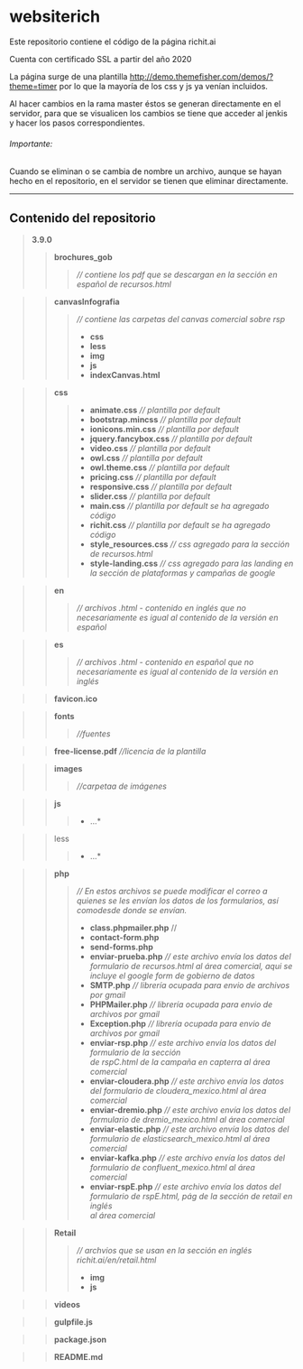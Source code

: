 # websiterich
Este repositorio contiene el código de la página richit.ai

Cuenta con certificado SSL a partir del año 2020

La página surge de una plantilla http://demo.themefisher.com/demos/?theme=timer
por lo que la mayoría de los css y js ya venían incluidos.

Al hacer cambios en la rama master éstos se generan directamente en el servidor, para que se visualicen los cambios se tiene que acceder al jenkis y hacer los pasos correspondientes.

###### Importante:
Cuando se eliminan o se cambia de nombre un archivo, aunque se hayan hecho en el repositorio, en el servidor se tienen que eliminar directamente.

---

## Contenido del repositorio

> __3.9.0__
>> __brochures_gob__
>>> *// contiene los pdf que se descargan en la sección en español de recursos.html*

>> __canvasInfografia__
>>> *// contiene las carpetas del canvas comercial sobre rsp*
>>> * __css__
>>> * __less__
>>> * __img__
>>> * __js__
>>> * __indexCanvas.html__

>> __css__
>>> * __animate.css__                      *// plantilla por default* 
>>> * __bootstrap.mincss__                 *// plantilla por default*
>>> * __ionicons.min.css__		   *// plantilla por default*
>>> * __jquery.fancybox.css__              *// plantilla por default*
>>> * __video.css__		           *// plantilla por default*
>>> * __owl.css__		           *// plantilla por default*
>>> * __owl.theme.css__                    *// plantilla por default*
>>> * __pricing.css__                      *// plantilla por default*
>>> * __responsive.css__                   *// plantilla por default*
>>> * __slider.css__   		           *// plantilla por default*
>>> * __main.css__	                   *// plantilla por default se ha agregado código*
>>> * __richit.css__	                   *// plantilla por default se ha agregado código*
>>> * __style_resources.css__              *// css agregado para la sección de recursos.html*
>>> * __style-landing.css__	           *// css agregado para las landing en la sección de plataformas y campañas de google*

>> __en__
>>> *// archivos .html - contenido en inglés que no necesariamente es igual al contenido de la versión en español*

>> __es__
>>> *// archivos .html - contenido en español que no necesariamente es igual al contenido de la versión en inglés*

>> __favicon.ico__

>> __fonts__
>>> *//fuentes*

>> __free-license.pdf__   *//licencia de la plantilla*

>> __images__
>>> *//carpetaa de imágenes*

>> __js__
>>> * ...*

>> less
>>> * ...*

>> __php__ 
>>> *// En estos archivos se puede modificar el correo a quienes se les 
     envían los datos de los formularios, así comodesde donde se envían.*
>>> * __class.phpmailer.php__   // 
>>> * __contact-form.php__
>>> * __send-forms.php__
>>> * __enviar-prueba.php__  *// este archivo envía los datos del formulario de recursos.html al área comercial, aqui se incluye el google                               form de gobierno  de datos*
>>> * __SMTP.php__  *// librería ocupada para envio de archivos por gmail*
>>> * __PHPMailer.php__  *// librería ocupada para envio de archivos por gmail*
>>> * __Exception.php__  *// librería ocupada para envio de archivos por gmail*
>>> * __enviar-rsp.php__  *// este archivo envía los datos del formulario de la sección     
  			de rspC.html de la campaña en capterra al área comercial*
>>> * __enviar-cloudera.php__  *// este archivo envía los datos del formulario de
                                          cloudera_mexico.html al área comercial*
>>> * __enviar-dremio.php__  *// este archivo envía los datos del formulario de 
			       dremio_mexico.html al área comercial*
>>> * __enviar-elastic.php__  *// este archivo envía los datos del formulario de 
					      elasticsearch_mexico.html al área comercial*
>>> * __enviar-kafka.php__  *// este archivo envía los datos del formulario de 
					      confluent_mexico.html al área comercial*
>>> * __enviar-rspE.php__  *// este archivo envía los datos del formulario de rspE.html, pág de la sección de retail en inglés    
				al área comercial*

>> __Retail__   
>>> *// archvios que se usan en la sección en inglés  richit.ai/en/retail.html*
>>> * __img__
>>> * __js__

>> __videos__
		
>> __gulpfile.js__

>> __package.json__

>> __README.md__


